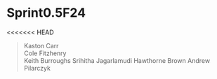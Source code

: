 # Sprint0.5F24
<<<<<<< HEAD
> Kaston Carr  
> Cole Fitzhenry  
> Keith Burroughs
> Srihitha Jagarlamudi
> Hawthorne Brown
> Andrew Pilarczyk
